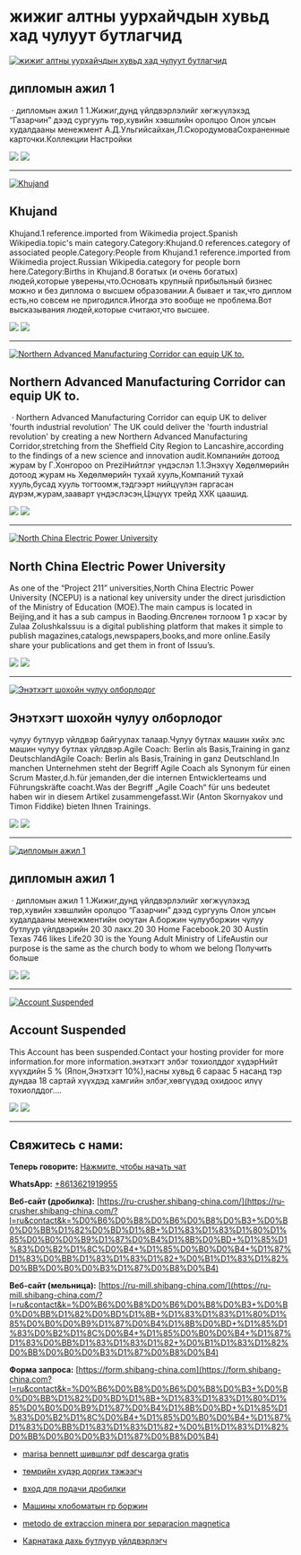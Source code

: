 # жижиг алтны уурхайчдын хувьд хад чулуут бутлагчид

<a href="https://swt.shibang-china.com/?l=ru&img&k=%D0%B6%D0%B8%D0%B6%D0%B8%D0%B3+%D0%B0%D0%BB%D1%82%D0%BD%D1%8B+%D1%83%D1%83%D1%80%D1%85%D0%B0%D0%B9%D1%87%D0%B4%D1%8B%D0%BD+%D1%85%D1%83%D0%B2%D1%8C%D0%B4+%D1%85%D0%B0%D0%B4+%D1%87%D1%83%D0%BB%D1%83%D1%83%D1%82+%D0%B1%D1%83%D1%82%D0%BB%D0%B0%D0%B3%D1%87%D0%B8%D0%B4" target="_blank">![жижиг алтны уурхайчдын хувьд хад чулуут бутлагчид](http://static.shibang-china.com/all-800x300/1070.jpg)</a>

## дипломын ажил 1
&nbsp;&#0183;&#32;дипломын ажил 1 1.Жижиг,дунд үйлдвэрлэлийг хөгжүүлэхэд “Газарчин” дээд сургууль төр,хувийн хэвшлийн оролцоо Олон улсын худалдааны менежмент А.Д.Ульгийсайхан,Л.СкородумоваСохраненные карточки.Коллекции Настройки


<a href="https://whatsapp.shibangsoft.com/WhatsApp.php" target="_blank" title="WhatsApp">![](http://static.shibang-china.com/icon/whatsapp.png)</a> <a href="https://swt.shibang-china.com/?l=ru&icon&k=%D0%B6%D0%B8%D0%B6%D0%B8%D0%B3+%D0%B0%D0%BB%D1%82%D0%BD%D1%8B+%D1%83%D1%83%D1%80%D1%85%D0%B0%D0%B9%D1%87%D0%B4%D1%8B%D0%BD+%D1%85%D1%83%D0%B2%D1%8C%D0%B4+%D1%85%D0%B0%D0%B4+%D1%87%D1%83%D0%BB%D1%83%D1%83%D1%82+%D0%B1%D1%83%D1%82%D0%BB%D0%B0%D0%B3%D1%87%D0%B8%D0%B4" target="_blank">![](http://static.shibang-china.com/icon/chat-ru.png)</a>

---

<a href="https://swt.shibang-china.com/?l=ru&img&k=%D0%B6%D0%B8%D0%B6%D0%B8%D0%B3+%D0%B0%D0%BB%D1%82%D0%BD%D1%8B+%D1%83%D1%83%D1%80%D1%85%D0%B0%D0%B9%D1%87%D0%B4%D1%8B%D0%BD+%D1%85%D1%83%D0%B2%D1%8C%D0%B4+%D1%85%D0%B0%D0%B4+%D1%87%D1%83%D0%BB%D1%83%D1%83%D1%82+%D0%B1%D1%83%D1%82%D0%BB%D0%B0%D0%B3%D1%87%D0%B8%D0%B4" target="_blank">![Khujand](http://static.shibang-china.com/all-800x300/317.jpg)</a>

## Khujand
Khujand.1 reference.imported from Wikimedia project.Spanish Wikipedia.topic's main category.Category:Khujand.0 references.category of associated people.Category:People from Khujand.1 reference.imported from Wikimedia project.Russian Wikipedia.category for people born here.Category:Births in Khujand.8 богатых (и очень богатых) людей,которые уверены,что.Основать крупный прибыльный бизнес можно и без диплома о высшем образовании.А бывает и так,что диплом есть,но совсем не пригодился.Иногда это вообще не проблема.Вот высказывания людей,которые считают,что высшее.


<a href="https://whatsapp.shibangsoft.com/WhatsApp.php" target="_blank" title="WhatsApp">![](http://static.shibang-china.com/icon/whatsapp.png)</a> <a href="https://swt.shibang-china.com/?l=ru&icon&k=%D0%B6%D0%B8%D0%B6%D0%B8%D0%B3+%D0%B0%D0%BB%D1%82%D0%BD%D1%8B+%D1%83%D1%83%D1%80%D1%85%D0%B0%D0%B9%D1%87%D0%B4%D1%8B%D0%BD+%D1%85%D1%83%D0%B2%D1%8C%D0%B4+%D1%85%D0%B0%D0%B4+%D1%87%D1%83%D0%BB%D1%83%D1%83%D1%82+%D0%B1%D1%83%D1%82%D0%BB%D0%B0%D0%B3%D1%87%D0%B8%D0%B4" target="_blank">![](http://static.shibang-china.com/icon/chat-ru.png)</a>

---

<a href="https://swt.shibang-china.com/?l=ru&img&k=%D0%B6%D0%B8%D0%B6%D0%B8%D0%B3+%D0%B0%D0%BB%D1%82%D0%BD%D1%8B+%D1%83%D1%83%D1%80%D1%85%D0%B0%D0%B9%D1%87%D0%B4%D1%8B%D0%BD+%D1%85%D1%83%D0%B2%D1%8C%D0%B4+%D1%85%D0%B0%D0%B4+%D1%87%D1%83%D0%BB%D1%83%D1%83%D1%82+%D0%B1%D1%83%D1%82%D0%BB%D0%B0%D0%B3%D1%87%D0%B8%D0%B4" target="_blank">![Northern Advanced Manufacturing Corridor can equip UK to.](http://static.shibang-china.com/all-800x300/1354.jpg)</a>

## Northern Advanced Manufacturing Corridor can equip UK to.
&nbsp;&#0183;&#32;Northern Advanced Manufacturing Corridor can equip UK to deliver 'fourth industrial revolution' The UK could deliver the 'fourth industrial revolution' by creating a new Northern Advanced Manufacturing Corridor,stretching from the Sheffield City Region to Lancashire,according to the findings of a new science and innovation audit.Компанийн дотоод журам by Г.Хонгороо on PreziНийтлэг үндэслэл 1.1.Энэхүү Хөдөлмөрийн дотоод журам нь Хөдөлмөрийн тухай хууль,Компаний тухай хууль,бусад хууль тогтоомж,тэдгээрт нийцүүлэн гаргасан дүрэм,журам,зааварт үндэслэсэн,Цэцүүх трейд ХХК цаашид.


<a href="https://whatsapp.shibangsoft.com/WhatsApp.php" target="_blank" title="WhatsApp">![](http://static.shibang-china.com/icon/whatsapp.png)</a> <a href="https://swt.shibang-china.com/?l=ru&icon&k=%D0%B6%D0%B8%D0%B6%D0%B8%D0%B3+%D0%B0%D0%BB%D1%82%D0%BD%D1%8B+%D1%83%D1%83%D1%80%D1%85%D0%B0%D0%B9%D1%87%D0%B4%D1%8B%D0%BD+%D1%85%D1%83%D0%B2%D1%8C%D0%B4+%D1%85%D0%B0%D0%B4+%D1%87%D1%83%D0%BB%D1%83%D1%83%D1%82+%D0%B1%D1%83%D1%82%D0%BB%D0%B0%D0%B3%D1%87%D0%B8%D0%B4" target="_blank">![](http://static.shibang-china.com/icon/chat-ru.png)</a>

---

<a href="https://swt.shibang-china.com/?l=ru&img&k=%D0%B6%D0%B8%D0%B6%D0%B8%D0%B3+%D0%B0%D0%BB%D1%82%D0%BD%D1%8B+%D1%83%D1%83%D1%80%D1%85%D0%B0%D0%B9%D1%87%D0%B4%D1%8B%D0%BD+%D1%85%D1%83%D0%B2%D1%8C%D0%B4+%D1%85%D0%B0%D0%B4+%D1%87%D1%83%D0%BB%D1%83%D1%83%D1%82+%D0%B1%D1%83%D1%82%D0%BB%D0%B0%D0%B3%D1%87%D0%B8%D0%B4" target="_blank">![North China Electric Power University](http://static.shibang-china.com/all-800x300/974.jpg)</a>

## North China Electric Power University
As one of the “Project 211” universities,North China Electric Power University (NCEPU) is a national key university under the direct jurisdiction of the Ministry of Education (MOE).The main campus is located in Beijing,and it has a sub campus in Baoding.Өлсгөлөн тоглоом 1 р хэсэг by Zulaa ZolushkaIssuu is a digital publishing platform that makes it simple to publish magazines,catalogs,newspapers,books,and more online.Easily share your publications and get them in front of Issuu’s.


<a href="https://whatsapp.shibangsoft.com/WhatsApp.php" target="_blank" title="WhatsApp">![](http://static.shibang-china.com/icon/whatsapp.png)</a> <a href="https://swt.shibang-china.com/?l=ru&icon&k=%D0%B6%D0%B8%D0%B6%D0%B8%D0%B3+%D0%B0%D0%BB%D1%82%D0%BD%D1%8B+%D1%83%D1%83%D1%80%D1%85%D0%B0%D0%B9%D1%87%D0%B4%D1%8B%D0%BD+%D1%85%D1%83%D0%B2%D1%8C%D0%B4+%D1%85%D0%B0%D0%B4+%D1%87%D1%83%D0%BB%D1%83%D1%83%D1%82+%D0%B1%D1%83%D1%82%D0%BB%D0%B0%D0%B3%D1%87%D0%B8%D0%B4" target="_blank">![](http://static.shibang-china.com/icon/chat-ru.png)</a>

---

<a href="https://swt.shibang-china.com/?l=ru&img&k=%D0%B6%D0%B8%D0%B6%D0%B8%D0%B3+%D0%B0%D0%BB%D1%82%D0%BD%D1%8B+%D1%83%D1%83%D1%80%D1%85%D0%B0%D0%B9%D1%87%D0%B4%D1%8B%D0%BD+%D1%85%D1%83%D0%B2%D1%8C%D0%B4+%D1%85%D0%B0%D0%B4+%D1%87%D1%83%D0%BB%D1%83%D1%83%D1%82+%D0%B1%D1%83%D1%82%D0%BB%D0%B0%D0%B3%D1%87%D0%B8%D0%B4" target="_blank">![Энэтхэгт шохойн чулуу олборлодог](http://static.shibang-china.com/all-800x300/539.jpg)</a>

## Энэтхэгт шохойн чулуу олборлодог
чулуу бутлуур үйлдвэр байгуулах талаар.Чулуу бутлах машин хийх элс машин чулуу бутлах үйлдвэр.Agile Coach: Berlin als Basis,Training in ganz DeutschlandAgile Coach: Berlin als Basis,Training in ganz Deutschland.In manchen Unternehmen steht der Begriff Agile Coach als Synonym f&#252;r einen Scrum Master,d.h.f&#252;r jemanden,der die internen Entwicklerteams und F&#252;hrungskr&#228;fte coacht.Was der Begriff „Agile Coach“ f&#252;r uns bedeutet haben wir in diesem Artikel zusammengefasst.Wir (Anton Skornyakov und Timon Fiddike) bieten Ihnen Trainings.


<a href="https://whatsapp.shibangsoft.com/WhatsApp.php" target="_blank" title="WhatsApp">![](http://static.shibang-china.com/icon/whatsapp.png)</a> <a href="https://swt.shibang-china.com/?l=ru&icon&k=%D0%B6%D0%B8%D0%B6%D0%B8%D0%B3+%D0%B0%D0%BB%D1%82%D0%BD%D1%8B+%D1%83%D1%83%D1%80%D1%85%D0%B0%D0%B9%D1%87%D0%B4%D1%8B%D0%BD+%D1%85%D1%83%D0%B2%D1%8C%D0%B4+%D1%85%D0%B0%D0%B4+%D1%87%D1%83%D0%BB%D1%83%D1%83%D1%82+%D0%B1%D1%83%D1%82%D0%BB%D0%B0%D0%B3%D1%87%D0%B8%D0%B4" target="_blank">![](http://static.shibang-china.com/icon/chat-ru.png)</a>

---

<a href="https://swt.shibang-china.com/?l=ru&img&k=%D0%B6%D0%B8%D0%B6%D0%B8%D0%B3+%D0%B0%D0%BB%D1%82%D0%BD%D1%8B+%D1%83%D1%83%D1%80%D1%85%D0%B0%D0%B9%D1%87%D0%B4%D1%8B%D0%BD+%D1%85%D1%83%D0%B2%D1%8C%D0%B4+%D1%85%D0%B0%D0%B4+%D1%87%D1%83%D0%BB%D1%83%D1%83%D1%82+%D0%B1%D1%83%D1%82%D0%BB%D0%B0%D0%B3%D1%87%D0%B8%D0%B4" target="_blank">![дипломын ажил 1](http://static.shibang-china.com/all-800x300/359.jpg)</a>

## дипломын ажил 1
&nbsp;&#0183;&#32;дипломын ажил 1 1.Жижиг,дунд үйлдвэрлэлийг хөгжүүлэхэд төр,хувийн хэвшлийн оролцоо “Газарчин” дээд сургууль Олон улсын худалдааны менежментийн оюутан А.боржин чулууборжин чулуу бутлуур үйлдвэрийн 20 30 лакх.20 30 Home Facebook.20 30 Austin Texas 746 likes Life20 30 is the Young Adult Ministry of LifeAustin our purpose is the same as the church body to whom we belong Получить больше


<a href="https://whatsapp.shibangsoft.com/WhatsApp.php" target="_blank" title="WhatsApp">![](http://static.shibang-china.com/icon/whatsapp.png)</a> <a href="https://swt.shibang-china.com/?l=ru&icon&k=%D0%B6%D0%B8%D0%B6%D0%B8%D0%B3+%D0%B0%D0%BB%D1%82%D0%BD%D1%8B+%D1%83%D1%83%D1%80%D1%85%D0%B0%D0%B9%D1%87%D0%B4%D1%8B%D0%BD+%D1%85%D1%83%D0%B2%D1%8C%D0%B4+%D1%85%D0%B0%D0%B4+%D1%87%D1%83%D0%BB%D1%83%D1%83%D1%82+%D0%B1%D1%83%D1%82%D0%BB%D0%B0%D0%B3%D1%87%D0%B8%D0%B4" target="_blank">![](http://static.shibang-china.com/icon/chat-ru.png)</a>

---

<a href="https://swt.shibang-china.com/?l=ru&img&k=%D0%B6%D0%B8%D0%B6%D0%B8%D0%B3+%D0%B0%D0%BB%D1%82%D0%BD%D1%8B+%D1%83%D1%83%D1%80%D1%85%D0%B0%D0%B9%D1%87%D0%B4%D1%8B%D0%BD+%D1%85%D1%83%D0%B2%D1%8C%D0%B4+%D1%85%D0%B0%D0%B4+%D1%87%D1%83%D0%BB%D1%83%D1%83%D1%82+%D0%B1%D1%83%D1%82%D0%BB%D0%B0%D0%B3%D1%87%D0%B8%D0%B4" target="_blank">![Account Suspended](http://static.shibang-china.com/all-800x300/1134.jpg)</a>

## Account Suspended
This Account has been suspended.Contact your hosting provider for more information.for more information.энэтхэгт элбэг тохиолддог хүдэрНийт хүүхдийн 5 % (Япон,Энэтхэгт 10%),насны хувьд 6 сараас 5 насанд тэр дундаа 18 сартай хүүхдэд хамгийн элбэг,хөвгүүдэд охидоос илүү тохиолддог.…


<a href="https://whatsapp.shibangsoft.com/WhatsApp.php" target="_blank" title="WhatsApp">![](http://static.shibang-china.com/icon/whatsapp.png)</a> <a href="https://swt.shibang-china.com/?l=ru&icon&k=%D0%B6%D0%B8%D0%B6%D0%B8%D0%B3+%D0%B0%D0%BB%D1%82%D0%BD%D1%8B+%D1%83%D1%83%D1%80%D1%85%D0%B0%D0%B9%D1%87%D0%B4%D1%8B%D0%BD+%D1%85%D1%83%D0%B2%D1%8C%D0%B4+%D1%85%D0%B0%D0%B4+%D1%87%D1%83%D0%BB%D1%83%D1%83%D1%82+%D0%B1%D1%83%D1%82%D0%BB%D0%B0%D0%B3%D1%87%D0%B8%D0%B4" target="_blank">![](http://static.shibang-china.com/icon/chat-ru.png)</a>

---
## Свяжитесь с нами:

**Теперь говорите:** [Нажмите, чтобы начать чат](https://swt.shibang-china.com?l=ru&contact&k=%D0%B6%D0%B8%D0%B6%D0%B8%D0%B3+%D0%B0%D0%BB%D1%82%D0%BD%D1%8B+%D1%83%D1%83%D1%80%D1%85%D0%B0%D0%B9%D1%87%D0%B4%D1%8B%D0%BD+%D1%85%D1%83%D0%B2%D1%8C%D0%B4+%D1%85%D0%B0%D0%B4+%D1%87%D1%83%D0%BB%D1%83%D1%83%D1%82+%D0%B1%D1%83%D1%82%D0%BB%D0%B0%D0%B3%D1%87%D0%B8%D0%B4)

**WhatsApp:**  [+8613621919955](https://whatsapp.shibangsoft.com/WhatsApp.php)

**Веб-сайт (дробилка):** [https://ru-crusher.shibang-china.com/](https://ru-crusher.shibang-china.com/?l=ru&contact&k=%D0%B6%D0%B8%D0%B6%D0%B8%D0%B3+%D0%B0%D0%BB%D1%82%D0%BD%D1%8B+%D1%83%D1%83%D1%80%D1%85%D0%B0%D0%B9%D1%87%D0%B4%D1%8B%D0%BD+%D1%85%D1%83%D0%B2%D1%8C%D0%B4+%D1%85%D0%B0%D0%B4+%D1%87%D1%83%D0%BB%D1%83%D1%83%D1%82+%D0%B1%D1%83%D1%82%D0%BB%D0%B0%D0%B3%D1%87%D0%B8%D0%B4)

**Веб-сайт (мельница):** [https://ru-mill.shibang-china.com/](https://ru-mill.shibang-china.com/?l=ru&contact&k=%D0%B6%D0%B8%D0%B6%D0%B8%D0%B3+%D0%B0%D0%BB%D1%82%D0%BD%D1%8B+%D1%83%D1%83%D1%80%D1%85%D0%B0%D0%B9%D1%87%D0%B4%D1%8B%D0%BD+%D1%85%D1%83%D0%B2%D1%8C%D0%B4+%D1%85%D0%B0%D0%B4+%D1%87%D1%83%D0%BB%D1%83%D1%83%D1%82+%D0%B1%D1%83%D1%82%D0%BB%D0%B0%D0%B3%D1%87%D0%B8%D0%B4)

**Форма запроса:** [https://form.shibang-china.com](https://form.shibang-china.com?l=ru&contact&k=%D0%B6%D0%B8%D0%B6%D0%B8%D0%B3+%D0%B0%D0%BB%D1%82%D0%BD%D1%8B+%D1%83%D1%83%D1%80%D1%85%D0%B0%D0%B9%D1%87%D0%B4%D1%8B%D0%BD+%D1%85%D1%83%D0%B2%D1%8C%D0%B4+%D1%85%D0%B0%D0%B4+%D1%87%D1%83%D0%BB%D1%83%D1%83%D1%82+%D0%B1%D1%83%D1%82%D0%BB%D0%B0%D0%B3%D1%87%D0%B8%D0%B4)

* [marisa bennett шившлэг pdf descarga gratis](../126/marisa%20bennett%20%D1%88%D0%B8%D0%B2%D1%88%D0%BB%D1%8D%D0%B3%20pdf%20descarga%20gratis.md)

* [төмрийн хүдэр доргих тэжээгч](../130/%D1%82%D3%A9%D0%BC%D1%80%D0%B8%D0%B9%D0%BD%20%D1%85%D2%AF%D0%B4%D1%8D%D1%80%20%D0%B4%D0%BE%D1%80%D0%B3%D0%B8%D1%85%20%D1%82%D1%8D%D0%B6%D1%8D%D1%8D%D0%B3%D1%87.md)

* [вход для подачи дробилки](../130/%D0%B2%D1%85%D0%BE%D0%B4%20%D0%B4%D0%BB%D1%8F%20%D0%BF%D0%BE%D0%B4%D0%B0%D1%87%D0%B8%20%D0%B4%D1%80%D0%BE%D0%B1%D0%B8%D0%BB%D0%BA%D0%B8.md)

* [Машины хлобоматын гр боржин](../129/%D0%9C%D0%B0%D1%88%D0%B8%D0%BD%D1%8B%20%D1%85%D0%BB%D0%BE%D0%B1%D0%BE%D0%BC%D0%B0%D1%82%D1%8B%D0%BD%20%D0%B3%D1%80%20%D0%B1%D0%BE%D1%80%D0%B6%D0%B8%D0%BD.md)

* [metodo de extraccion minera por separacion magnetica](../127/metodo%20de%20extraccion%20minera%20por%20separacion%20magnetica.md)

* [Карнатака дахь бутлуур үйлдвэрлэгч](../128/%D0%9A%D0%B0%D1%80%D0%BD%D0%B0%D1%82%D0%B0%D0%BA%D0%B0%20%D0%B4%D0%B0%D1%85%D1%8C%20%D0%B1%D1%83%D1%82%D0%BB%D1%83%D1%83%D1%80%20%D2%AF%D0%B9%D0%BB%D0%B4%D0%B2%D1%8D%D1%80%D0%BB%D1%8D%D0%B3%D1%87.md)